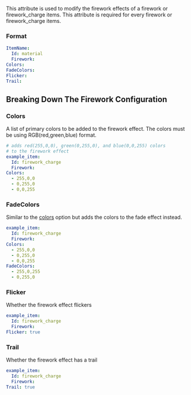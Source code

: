 This attribute is used to modify the firework effects of a firework or firework_charge items.
This attribute is required for every firework or firework_charge items.

### Format
```yml
ItemName:
  Id: material
  Firework:
Colors:
FadeColors:
Flicker:
Trail:
```

Breaking Down The Firework Configuration
---------------------------------------

### Colors
A list of primary colors to be added to the firework effect. The colors must be using RGB(red,green,blue) format.
```yml
# adds red(255,0,0), green(0,255,0), and blue(0,0,255) colors
# to the firework effect
example_item:
  Id: firework_charge
  Firework:
Colors:
  - 255,0,0
  - 0,255,0
  - 0,0,255
```
### FadeColors
Similar to the [colors](/Items/Firework#Colors) option but adds the colors to the fade effect instead.
```yml
example_item:
  Id: firework_charge
  Firework:
Colors:
  - 255,0,0
  - 0,255,0
  - 0,0,255
FadeColors:
  - 255,0,255
  - 0,255,0
```
### Flicker
Whether the firework effect flickers
```yml
example_item:
  Id: firework_charge
  Firework:
Flicker: true
```
### Trail
Whether the firework effect has a trail
```yml
example_item:
  Id: firework_charge
  Firework:
Trail: true
```